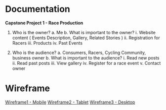 # Documentation

**Capstone Project 1 - Race Production**

1.	Who is the owner?
		a.	Me
		b.	What is important to the owner?
			i.	Website content ( Events Description, Gallery, Related Stories )
			ii.	Registration for Racers 
			iii.	Products 
			iv.	Past Events

2.	Who is the audience?
		a.	Consumers, Racers, Cycling Community, business owner
		b.	What is important to the audience?
			i.	Read new posts
			ii.	Read past posts
			iii.	View gallery
			iv.	Register for a race event
			v.	Contact owner 

# Wireframe

[Wireframe1 - Mobile](https://wireframe.cc/vPGNla)
[Wireframe2 - Tablet](https://wireframe.cc/8TRcdV)
[Wireframe3 - Desktop](https://wireframe.cc/OQ6Bsd)

